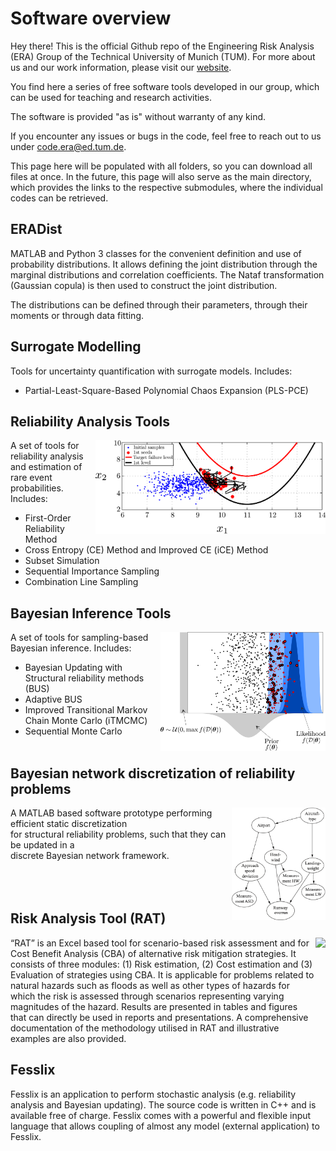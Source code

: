 # Software overview

Hey there! This is the official Github repo of the Engineering Risk Analysis (ERA) Group of the Technical University of Munich (TUM).
For more about us and our work information, please visit our [website](https://www.cee.ed.tum.de/era/era-group/).

You find here a series of free software tools developed in our group, which can be used for teaching and research activities.

The software is provided "as is" without warranty of any kind.

If you encounter any issues or bugs in the code, feel free to reach out to us under [code.era@ed.tum.de](code.era@ed.tum.de).

This page here will be populated with all folders, so you can download all files at once. In the future, this page will also serve as the main directory, which provides the links to the respective submodules, where the individual codes can be retrieved.


## ERADist

MATLAB and Python 3 classes for the convenient definition and use of probability distributions. It allows defining the joint distribution through the marginal distributions and correlation coefficients. The Nataf transformation (Gaussian copula) is then used to construct the joint distribution.

The distributions can be defined through their parameters, through their moments or through data fitting.


## Surrogate Modelling

Tools for uncertainty quantification with surrogate models. Includes:

- Partial-Least-Square-Based Polynomial Chaos Expansion (PLS-PCE)


## Reliability Analysis Tools

<img src="./images/reliability_analysis_pic.webp" align="right" height="150">
A set of tools for reliability analysis and estimation of rare event probabilities. Includes:

- First-Order Reliability Method
- Cross Entropy (CE) Method and Improved CE (iCE) Method
- Subset Simulation
- Sequential Importance Sampling
- Combination Line Sampling


## Bayesian Inference Tools

<img src="./Bayesian Inference Tools/images/adaptive_bus_pic.webp" align="right" height="190">
A set of tools for sampling-based Bayesian inference. Includes: 

- Bayesian Updating with Structural reliability methods (BUS)
- Adaptive BUS
- Improved Transitional Markov Chain Monte Carlo (iTMCMC)
- Sequential Monte Carlo
</br></br> 


## Bayesian network discretization of reliability problems

<img src="./images/BN_pic.png" align="right" height="180">
A MATLAB based software prototype performing efficient static discretization </br>
for structural reliability problems, such that they can be updated in a </br>
discrete Bayesian network framework.
</br></br></br></br>


## Risk Analysis Tool (RAT)

<img src="./Risk Analysis Tools (RAT)/images/rat_overview_pic.webp" align="right" height="250">
“RAT” is an Excel based tool for scenario-based risk assessment and for Cost Benefit Analysis (CBA) of alternative risk mitigation strategies. It consists of three modules: (1) Risk estimation, (2) Cost estimation and (3) Evaluation of strategies using CBA. It is applicable for problems related to natural hazards such as floods as well as other types of hazards for which the risk is assessed through scenarios representing varying magnitudes of the hazard. Results are presented in tables and figures that can directly be used in reports and presentations. A comprehensive documentation of the methodology utilised in RAT and illustrative examples are also provided. 


## Fesslix

Fesslix is an application to perform stochastic analysis (e.g. reliability analysis and Bayesian updating). The source code is written in C++ and is available free of charge. Fesslix comes with a powerful and flexible input language that allows coupling of almost any model (external application) to Fesslix.
</br> </br>  
